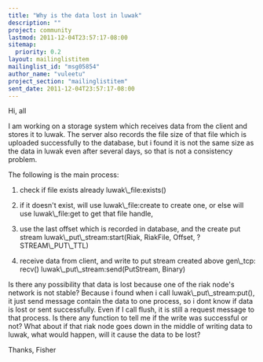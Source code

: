 ```yaml
---
title: "Why is the data lost in luwak"
description: ""
project: community
lastmod: 2011-12-04T23:57:17-08:00
sitemap:
  priority: 0.2
layout: mailinglistitem
mailinglist_id: "msg05854"
author_name: "vuleetu"
project_section: "mailinglistitem"
sent_date: 2011-12-04T23:57:17-08:00
---
```



Hi, all

 I am working on a storage system which receives data from the client
and stores it to luwak. The server also records the file size of that file
which is uploaded successfully to the database, but i found it is not the
same size as the data in luwak even after several days, so that is not a
consistency problem.

 The following is the main process:

 1) check if file exists already
 luwak\\_file:exists()

 2) if it doesn't exist, will use luwak\\_file:create to create one, or
else will use luwak\\_file:get to get that file handle,

 3) use the last offset which is recorded in database, and the create put
stream
 luwak\\_put\\_stream:start(Riak, RiakFile, Offset, ?STREAM\\_PUT\\_TTL)

 4) receive data from client, and write to put stream created above
 gen\\_tcp: recv()
 luwak\\_put\\_stream:send(PutStream, Binary)

 Is there any possibility that data is lost because one of the riak
node's network is not stable? Because i found when i call
luwak\\_put\\_stream:put(), it just send message contain the data to one
process, so i dont know if data is lost or sent successfully. Even if I
call flush, it is still a request message to that process. Is there any
function to tell me if the write was successful or not? What about if that
riak node goes down in the middle of writing data to luwak, what would
happen, will it cause the data to be lost?


Thanks,
Fisher
